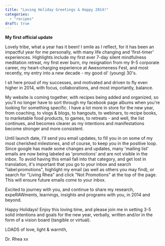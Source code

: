 ```yaml
---
title: "Loving Holiday Greetings & Happy 2014!"
categories: 
  - "recipes"
draft: true
---
```


**My first official update**

Lovely tribe, what a year has it been! I smile as I reflect, for it has been an impactful year for me personally, with many life changing and 'first-timer' experiences. Highlights include my first ever 7-day silent mindfulness meditation retreat, my first ever burn, my resignation from my 9-5 corporate career, my heart-charging experience at Awesomeness Fest, and most recently, my entry into a new decade - my good ol' (young) 30's.

I sit here proud of my successes, and motivated and driven to fly even higher in 2014, with focus, collaborations, and most importantly, balance.

My website is coming together, with recipes being added and organized, so you'll no longer have to sort through my facebook page albums when you're looking for something specific. I have a lot more in store for the new year, from coaching, to vlogs & blogs, to hangouts, to webinars, to recipe books, to marketable food products, to games, to retreats - and well, the list continues, and becomes clearer as my intentions and manifestations become stronger and more consistent.

Until launch date, I'll send you email updates, to fill you in on some of my most cherished milestones, and of course, to keep you in the positive loop. Since google has made some changes and updates, many 'mailing list' emails are now being labeled as 'promotions' and are not visible in the inbox. To avoid having this email fall into that category, and get lost in translation, it's important that you go to your inbox and search "label:promotions", highlight my email (as well as others you may find), or search for "Living Rhea" and click "Not Promotions" at the top of the page. This will ensure future emails come to your inbox.

Excited to journey with you, and continue to share my research, expeRAWments, learnings, insights and programs with you, in 2014 and beyond.

Happy Holidays! Enjoy this loving time, and please join me in setting 3-5 solid intentions and goals for the new year, verbally, written and/or in the form of a vision board (tangible or virtual).

LOADS of love, light & warmth,

Dr. Rhea xx
